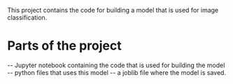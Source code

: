 This project contains the code for building a model that is used for image classification. 

# Parts of the project
-- Jupyter notebook containing the code that is used for building the model
-- python files that uses this model 
-- a joblib file where the model is saved.
